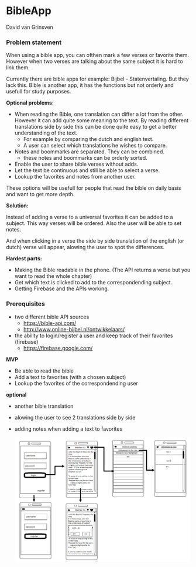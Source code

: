 # BibleApp
David van Grinsven

### Problem statement
When using a bible app, you can ofthen mark a few verses or favorite them.
However when two verses are talking about the same subject it is hard to link them.

Currently there are bible apps for example: Bijbel - Statenvertaling.
But they lack this.
Bible is another app, it has the functions but not orderly and usefull for study purposes.

__Optional problems:__

* When reading the Bible, one translation can differ a lot from the other. However it can add quite some meaning to the text.
By reading different translations side by side this can be done quite easy to get a better understanding of the text. 
  * For example by comparing the dutch and english text.
  * A user can select which translations he wishes to compare.
* Notes and boommarks are separated. They can be combined.
  * these notes and boommarks can be orderly sorted.
* Enable the user to share bible verses without adds.
* Let the text be continuous and still be able to select a verse.
* Lookup the favorites and notes from another user.

These options will be usefull for people that read the bible on daily basis and want to get more depth.

__Solution:__

Instead of adding a verse to a universal favorites it can be added to a subject. This way verses will be ordered.
Also the user will be able to set notes.

And when clicking in a verse the side by side translation of the english (or dutch) verse will appear, alowing the user to spot the differences.

__Hardest parts:__
* Making the Bible readable in the phone. (The API returns a verse but you want to read the whole chapter)
* Get which text is clicked to add to the correspondending subject.
* Getting Firebase and the APIs working.


### Prerequisites
* two different bible API sources
  * https://bible-api.com/
  * http://www.online-bijbel.nl/ontwikkelaars/
* the ability to login/register a user and keep track of their favorites (firebase)
  * https://firebase.google.com/
  

__MVP__
* Be able to read the bible
* Add a text to favorites (with a chosen subject)
* Lookup the favorites of the correspondending user

__optional__ 
* another bible translation
* alowing the user to see 2 translations side by side
* adding notes when adding a text to favorites


  ![draft](/doc/draft.jpg)

